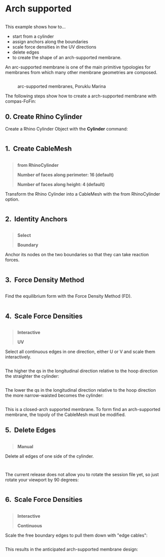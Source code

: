 # Arch supported

<figure><img src="../../../.gitbook/assets/Screenshot 2025-06-30 at 13.38.04.png" alt=""><figcaption></figcaption></figure>

This example shows how to...

* start from a cylinder
* assign anchors along the boundaries
* scale force densities in the UV directions
* delete edges
* to create the shape of an arch-supported membrane.

An arc-supported membrane is one of the main primitive typologies for membranes from which many other membrane geometries are composed.&#x20;

<figure><img src="../../../.gitbook/assets/Screenshot 2025-06-30 at 13.38.17.png" alt=""><figcaption><p>arc-supported membranes, Poruklu Marina</p></figcaption></figure>

The following steps show how to create a arch-supported membrane with compas-FoFin:

## 0. Create Rhino Cylinder

Create a Rhino Cylinder Object with the **Cylinder** command:

<figure><img src="../../../.gitbook/assets/Screenshot 2025-06-30 at 13.38.34.png" alt=""><figcaption></figcaption></figure>

## 1. <img src="../../../../resources/FF_toolbar_buttons/6_FF_pattern.svg" alt="" data-size="line"> Create CableMesh

<div align="left"><figure><img src="../../../../resources/FF_toolbar_buttons/6_FF_pattern.svg" alt=""><figcaption></figcaption></figure></div>

> **from RhinoCylinder**
>
> **Number of faces along perimeter: 16 (default)**
>
> **Number of faces along height: 4 (default)**

Transform the Rhino Cylinder into a CableMesh with the from RhinoCylinder option.

<figure><img src="../../../.gitbook/assets/Screenshot 2025-06-30 at 13.38.55.png" alt=""><figcaption></figcaption></figure>

## 2. <img src="../../../../resources/FF_toolbar_buttons/6_FF_pattern.svg" alt="" data-size="line"> Identity Anchors

<div align="left"><figure><img src="../../../../resources/FF_toolbar_buttons/7_FF_anchors.svg" alt=""><figcaption></figcaption></figure></div>

> **Select**&#x20;
>
> **Boundary**

Anchor its nodes on the two boundaries so that they can take reaction forces.

<figure><img src="../../../.gitbook/assets/Screenshot 2025-06-30 at 13.39.06.png" alt=""><figcaption></figcaption></figure>

## 3. <img src="../../../../resources/FF_toolbar_buttons/8_FF_fd.svg" alt="" data-size="line"> Force Density Method

<div align="left"><figure><img src="../../../../resources/FF_toolbar_buttons/8_FF_fd.svg" alt=""><figcaption></figcaption></figure></div>

Find the equilibrium form with the Force Density Method (FD).&#x20;

<figure><img src="../../../.gitbook/assets/Screenshot 2025-06-30 at 13.39.19.png" alt=""><figcaption></figcaption></figure>

## 4. <img src="../../../../resources/FF_toolbar_buttons/13_FF_edges_q.svg" alt="" data-size="line"> Scale Force Densities

<div align="left"><figure><img src="../../../../resources/FF_toolbar_buttons/13_FF_edges_q.svg" alt=""><figcaption></figcaption></figure></div>

> **Interactive**
>
> **UV**

Select all continuous edges in one direction, either U or V and scale them interactively.&#x20;

<figure><img src="../../../.gitbook/assets/Screenshot 2025-06-30 at 13.39.32.png" alt=""><figcaption></figcaption></figure>

The higher the qs in the longitudinal direction relative to the hoop direction the straighter the cylinder:

<figure><img src="../../../.gitbook/assets/Screenshot 2025-06-30 at 13.39.45.png" alt=""><figcaption></figcaption></figure>

The lower the qs in the longitudinal direction relative to the hoop direction the more narrow-waisted becomes the cylinder:

<figure><img src="../../../.gitbook/assets/Screenshot 2025-06-30 at 13.39.59.png" alt=""><figcaption></figcaption></figure>

This is a closed-arch supported membrane. To form find an arch-supported membrane, the topoly of the CableMesh must be modified.

## 5. <img src="../../../../resources/FF_toolbar_buttons/14_FF_edges_remove.svg" alt="" data-size="line"> **Delete** Edges&#x20;

<div align="left"><figure><img src="../../../../resources/FF_toolbar_buttons/14_FF_edges_remove.svg" alt=""><figcaption></figcaption></figure></div>

> **Manual**

Delete all edges of one side of the cylinder.

<figure><img src="../../../.gitbook/assets/Screenshot 2025-06-30 at 13.40.23.png" alt=""><figcaption></figcaption></figure>

<figure><img src="../../../.gitbook/assets/Screenshot 2025-06-30 at 13.40.38.png" alt=""><figcaption></figcaption></figure>

The current release does not allow you to rotate the session file yet, so just rotate your viewport by 90 degrees:

<figure><img src="../../../.gitbook/assets/Screenshot 2025-06-30 at 13.40.50.png" alt=""><figcaption></figcaption></figure>

## 6. <img src="../../../../resources/FF_toolbar_buttons/13_FF_edges_q.svg" alt="" data-size="line"> Scale Force Densities

<div align="left"><figure><img src="../../../../resources/FF_toolbar_buttons/13_FF_edges_q.svg" alt=""><figcaption></figcaption></figure></div>

> **Interactive**
>
> **Continuous**

Scale the free boundary edges to pull them down with "edge cables":

<figure><img src="../../../.gitbook/assets/Screenshot 2025-06-30 at 13.41.03.png" alt=""><figcaption></figcaption></figure>

This results in the anticipated arch-supported membrane design:

<figure><img src="../../../.gitbook/assets/Screenshot 2025-06-30 at 13.41.15.png" alt=""><figcaption></figcaption></figure>
